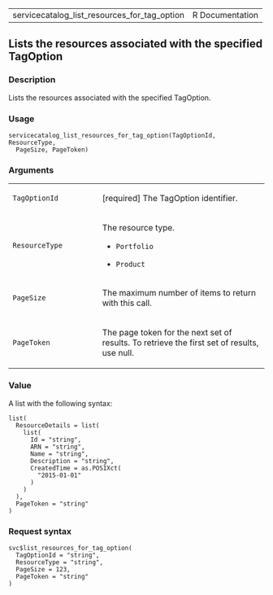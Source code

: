 <table style="width: 100%;">
<tbody>
<tr class="odd">
<td>servicecatalog_list_resources_for_tag_option</td>
<td style="text-align: right;">R Documentation</td>
</tr>
</tbody>
</table>

## Lists the resources associated with the specified TagOption

### Description

Lists the resources associated with the specified TagOption.

### Usage

    servicecatalog_list_resources_for_tag_option(TagOptionId, ResourceType,
      PageSize, PageToken)

### Arguments

<table>
<colgroup>
<col style="width: 35%" />
<col style="width: 65%" />
</colgroup>
<tbody>
<tr class="odd">
<td><code
id="servicecatalog_list_resources_for_tag_option_:_TagOptionId">TagOptionId</code></td>
<td><p>[required] The TagOption identifier.</p></td>
</tr>
<tr class="even">
<td><code
id="servicecatalog_list_resources_for_tag_option_:_ResourceType">ResourceType</code></td>
<td><p>The resource type.</p>
<ul>
<li><p><code>Portfolio</code></p></li>
<li><p><code>Product</code></p></li>
</ul></td>
</tr>
<tr class="odd">
<td><code
id="servicecatalog_list_resources_for_tag_option_:_PageSize">PageSize</code></td>
<td><p>The maximum number of items to return with this call.</p></td>
</tr>
<tr class="even">
<td><code
id="servicecatalog_list_resources_for_tag_option_:_PageToken">PageToken</code></td>
<td><p>The page token for the next set of results. To retrieve the first
set of results, use null.</p></td>
</tr>
</tbody>
</table>

### Value

A list with the following syntax:

    list(
      ResourceDetails = list(
        list(
          Id = "string",
          ARN = "string",
          Name = "string",
          Description = "string",
          CreatedTime = as.POSIXct(
            "2015-01-01"
          )
        )
      ),
      PageToken = "string"
    )

### Request syntax

    svc$list_resources_for_tag_option(
      TagOptionId = "string",
      ResourceType = "string",
      PageSize = 123,
      PageToken = "string"
    )
